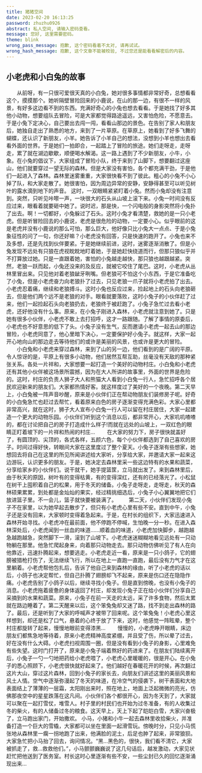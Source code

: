 ```yaml
---
title: 猪猪空间
date: 2023-02-20 16:13:25
password: zhuzhu0926
abstract: 私人空间, 请输入密码查看。
message: 您好, 这里需要密码。
theme: blink
wrong_pass_message: 抱歉, 这个密码看着不太对, 请再试试。
wrong_hash_message: 抱歉, 这个文章不能被校验, 不过您还是能看看解密后的内容。
---
```


## 小老虎和小白兔的故事

&emsp;&emsp;从前呀，有一只很可爱很天真的小白兔，她对很多事情都非常好奇，总想看看这个，摸摸那个。她听隔壁冒险回来的小鹿说，在山的那一边，有很不一样的风景，有好多这边看不到的东西。充满好奇心的小兔也想去看看。于是她找了好多其他小动物，想要组队去冒险，可是大家都觉得路途遥远，又害怕危险，不愿意去。于是小兔下定决心，自己要出去闯一闯，看看山那边的景色。在告别了家人和朋友后，她独自走出了熟悉的地方，来到了一片草原。在草原上，她看到了好多飞舞的蝴蝶，还认识了新朋友，小羊。她告诉了小羊自己的想法，没想到小羊也想出去看看外面的世界。于是她们一拍即合，一起踏上了冒险的旅途。她们走呀走，走呀走，累了就在湖边歇歇，顺便喝水解渴。这一路上遇到了不少新朋友，小牛，小象。在小兔的倡议下，大家组成了冒险小队，终于来到了山脚下，想要翻过这座山，他们就要穿过一望无际的森林。但是大家没有害怕，各个都充满干劲，于是他们一起进入了森林。森林里迷雾重重，大家很快看不到了彼此。粗心的小兔不小心掉了队，和大家走散了。她很害怕，因为周边异常的安静，安静得甚至可以听见树叶的露水滴到地下的声音。
这时，一双眼睛紧紧盯着小兔。然而小兔却没有注意到。突然，只听见咔嚓一声，一块很大的石头从山坡上滚下来。小兔一时间没有反应过来，眼看着就要砸中她了。说时迟，那是快，一个闪电般的身影突然将小兔扑了出去。啊！一切都好，小兔躲过了石头。这时小兔才看清楚，救她的是一只小老虎。但是听冒险回去的小鹿说，老虎是很危险的动物，一定要小心。似乎眼前的这是老虎并没有小鹿说的那么可怕，那么巨大，他好像只比小兔大一点点、于是小兔象征性的问了一句，你还好嘛？小老虎没有回答，只是快速的跑开了。小兔也来不及多想，还是先找到伙伴要紧。于是她继续前进，这时，迷雾逐渐消散了。但是小兔发现不远处有只狼在虎视眈眈地盯着她，于是她赶快绕道而行，但那只狼似乎并不打算放过她。只是一直跟着她，害怕的小兔越走越快，那只狼也越跟越紧。突然，老狼一跃而起，小兔还没来的及反应，就被它咬住了尾巴。这时，小老虎从丛林里冒出来。只见他对着老狼龇牙咧嘴。但老狼可不怕这个小东西，于是它准备吃了小兔，但是小老虎奋力向老狼扑了过去，只见老狼一爪子就将小老虎拍了出去。小老虎忍着痛，继续和老狼搏斗。这时小兔也反应过来，捡起地上的石头向老狼砸去，但是他们两个远不是老狼的对手。眼看就要落败，这时小兔子的小伙伴赶了过来，他们一起捡起石头向老狼扔去，老狼终于被赶跑了。小兔子急忙过去看小老虎，还好他没有什么事。原来，在小兔子刚进入森林，小老虎就注意到她了。只是她有很多小伙伴，小老虎不敢上去打招呼，这才一路跟随。了解了事情的原委后，小老虎也不好意思的低下了头。小兔子没有生气，反而邀请小老虎一起去山的那边冒险，小老虎同意了，他心里暗下决心，一定要保护好小兔子。就这样，大家一起开心地向山的那边走去等待他们的或许是美丽的风景，也或许是更大的冒险。
&emsp;&emsp;小白兔和小老虎来穿过森林，来到了山的另一边，他们看到的是广阔的平原。令人惊讶的是，平原上有很多小动物，他们居然互帮互助，丝毫没有天敌的那种紧张关系。各处一片祥和，大家想要一起打造一个美好的动物村庄。小白兔和小老虎还有其他小伙伴被这场景所震撼，因为在大人所讲的故事里，外面的世界是危险的。这时，村庄的负责人狮子大人和熊猫大人看到小白兔一行人，急忙招呼各个居民欢迎新来的朋友们。大家都热情好客。就这样度过了美好的一个夜晚。第二天早上，小白兔被一阵声音吵醒，原来是小伙伴们正在帮动物朋友们装修房子呢。好奇的小白兔急忙也赶过去帮忙，看着原来白色的房子逐渐变得充满色彩。大家心里都非常高兴，就在这时，狮子大人宣布小白兔一行人可以留在村庄居住，大家一起建造一个更大的动物乐园。小伙伴们听到这个消息以后，都非常开心，大家叽叽喳喳的，都在讨论把自己的房子打造成什么样子!而就在远处的山坡上，一双红色的眼睛正盯着坡下的一片祥和热闹的村庄…
&emsp;&emsp;在大家的努力下，房子很快就盖好了，有圆顶的、尖顶的，各式各样，五颜六色，每个小伙伴都选到了自己喜欢的房子。时间过得好快，转眼间大家在这里度过了整个夏天。小兔子逐渐有些想家，她想回去将自己在这里的所见所闻讲述给大家听，分享给大家，并邀请大家一起来这边游玩，认识更多的朋友。于是，她决定去森林里采一些这边特有的水果和蔬菜，分享给家乡的小伙伴们。说干就干，她手提篮筐，立马就出发了。来到森林里后，由于秋天的原因，树叶有的变得枯黄，有的变得深红，还有的已经落光了。小松鼠在树干上囤积着自己的松果，用于冬天的储备。小兔子走呀走，走呀走，秋天的森林硕果累累，到处都是金灿灿的果实，经过精挑细选后，小兔子小心翼翼地把它们放进篮子里。不一会儿，篮子就快要被装满了。
&emsp;&emsp;第二天，小伙伴们发现小兔子不在家里，以为她早起去散步了，但只有小老虎心里有些不安。直到中午，小兔子还是没有回来，大家顿时变得着急起来。于是，在村长的组织下，大家迅速进入森林开始寻找。小老虎冲在最前面，他不停跑不停喊，生怕晚一分一秒。在进入森林深处后，小老虎闻到一丝血的味道……顺着血的味道，小老虎加快脚步，越跑越急越跑越急，突然脚下一滑，滚到了山坡下。小老虎迷迷糊糊地看见远处有一只动物躺在那里。他急忙爬起身来，向着那只动物走去。那只动物仿佛听见了有人在向他靠近，迅速扑腾起来，想要逃走。小老虎走近一看，原来是一只小鸽子，它的翅膀被猎枪打伤了，无法继续飞行，所以在地上一直跑一直跑，最后没有力气才在这里躺着。小老虎帮他包扎后，告诉了他自己来到森林的缘由，听了小老虎的话以后，小鸽子也决定帮忙，但自己扑腾了翅膀却飞不起来，原来是伤口还在隐隐作痛。小老虎告别了小鸽子以后，继续寻找小兔子。但是直到傍晚，也没有小兔子的消息。小老虎拖着疲惫的身体返回了村庄，却发现小兔子正在给小伙伴们分享自己采摘到的水果和蔬菜。原来，小兔子在前一天走的太远，采了许多食物，然后太累就在路边睡着了。第二天醒来以后，这个笨兔兔却又迷了路，找不到走出森林的路了。最后，还是听到了大家的呼喊声才被带了回来呢。这个笨兔兔！小老虎心里这样想到，却还是松了口气，悬着的心终于放了下来，这时，他感觉一阵眩晕，整个村庄都旋转了起来，慢慢地眼前变得漆黑…
&emsp;&emsp;慢慢的，小老虎睁开眼睛，床边朋友们都焦急地等待着，原来小老虎精神高度紧绷，并且受了伤，所以晕了过去，好在没有什么大碍。小老虎扫视周围一圈，但是没有看到小兔子的身影，心里难免有些失望。这时门打开了，原来是小兔子端着熬好的药进来了。在朋友们陆续离开后，小兔子一勺一勺地把药给小老虎喂了，小老虎心里暖暖的，很是开心。在小兔子的悉心照顾下，小老虎很快就好起来了。他们越好在春暖花开的时候，再次翻过这片大山，穿过这片森林，回到小兔子的家长去，向朋友们讲述这里的美丽风景和风土人情。空气中逐渐弥漫起了冬天的味道，在冷空气的侵袭下，树干表面和大地表面结上了薄薄的一层霜，太阳刚出来时，照在地上，地面上泛起微微的亮光，仿佛那夜空中的星星跌落在这凡间。小伙伴们各个都很开心，因为冬天到了，大家就可以聚在一起打雪仗，堆雪人。村子里的村民们也开始为过冬准备，有的人收集过冬的柴火，有的人储备过冬的粮食。这天早上，天上下起了皑皑白雪，大家兴奋极了，立马跑出家门，开始撒欢。 小马，小猪和小牛一起去森林里收拾柴火，并准备打造一个巨大的雪橇，大家都可以坐在里面一起滑雪玩。傍晚时分，只见小马慌张地从森林里一瘸一拐地跑了出来，他满脸的泥土，后足也肿了起来，非常狼狈。大家急忙把小马抬了回去，询问情况。“黑…黑色的，很快，我们看不清它，大家被抓走了，救…救救他们。”，小马颤颤巍巍说了这几句话后，越发激动，大家见状赶忙把他送到了医务室。村长这时心里逐渐有些不安，一些尘封已久的回忆逐渐涌现出来…
